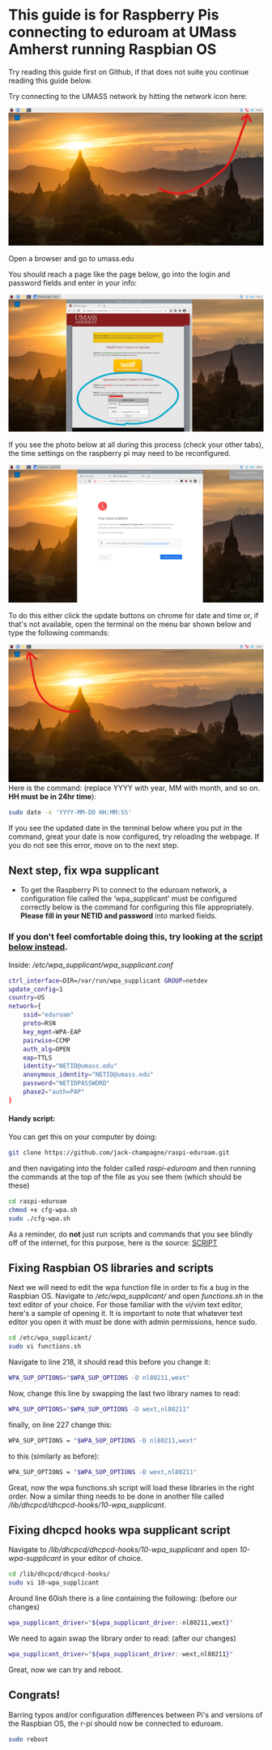 # This guide is for Raspberry Pis connecting to eduroam at UMass Amherst running Raspbian OS

Try reading this guide first on Github, if that does not suite you continue reading this guide below.

Try connecting to the UMASS network by hitting the network icon here:

![Image of network icon](images/network-icon.jpg)

Open a browser and go to umass.edu

You should reach a page like the page below, go into the login and password fields and enter in your info:

![Umass network login](images/umass-network-login.jpg)

If you see the photo below at all during this process (check your other tabs), the time settings on the raspberry pi may need to be reconfigured.

![Image of date not set correctly](images/time-not-configured.png)

To do this either click the update buttons on chrome for date and time or, if that's not available, open the terminal on the menu bar shown below and type the following commands:

![Location of terminal on menu bar](images/terminal-menu-bar.jpg)
Here is the command: (replace YYYY with year, MM with month, and so on. **HH must be in 24hr time**):

```bash
sudo date -s 'YYYY-MM-DD HH:MM:SS'
```

If you see the updated date in the terminal below where you put in the command, great your date is now configured, try reloading the webpage.
If you do not see this error, move on to the next step.

## Next step, fix wpa supplicant

* To get the Raspberry Pi to connect to the eduroam network, a configuration file called the ‘wpa_supplicant’ must be configured correctly
below is the command for configuring this file appropriately. **Please fill in your NETID and password** into marked fields.

### If you don't feel comfortable doing this, try looking at the [script below instead](https://github.com/jack-champagne/raspi-eduroam/blob/main/raspi-eduroam.md#handy-script).

Inside: */etc/wpa_supplicant/wpa_supplicant.conf*

```bash
ctrl_interface=DIR=/var/run/wpa_supplicant GROUP=netdev
update_config=1
country=US
network={
    ssid="eduroam"
    proto=RSN
    key_mgmt=WPA-EAP
    pairwise=CCMP
    auth_alg=OPEN
    eap=TTLS
    identity="NETID@umass.edu"
    anonymous_identity="NETID@umass.edu"
    password="NETIDPASSWORD"
    phase2="auth=PAP"
}
```

#### **Handy script**: 
You can get this on your computer by doing:

```bash
git clone https://github.com/jack-champagne/raspi-eduroam.git
```

and then navigating into the folder called *raspi-eduroam*
and then running the commands at the top of the file as you see them (which should be these)

```bash
cd raspi-eduroam
chmod +x cfg-wpa.sh
sudo ./cfg-wpa.sh
```

As a reminder, do **not** just run scripts and commands that you see blindly off of the internet, for this purpose,
here is the source:
[SCRIPT](cfg-wpa.sh)

## Fixing Raspbian OS libraries and scripts

Next we will need to edit the wpa function file in order to fix a bug in the Raspbian OS. Navigate to */etc/wpa_supplicant/* and open *functions.sh* in the text editor of your choice. For those familiar with the vi/vim text editor, here's a sample of opening it. It is important to note that whatever text editor you open it with must be done with admin permissions, hence sudo.

```bash
cd /etc/wpa_supplicant/
sudo vi functions.sh
```

Navigate to line 218, it should read this before you change it:
```bash
WPA_SUP_OPTIONS="$WPA_SUP_OPTIONS -D nl80211,wext"
```

Now, change this line by swapping the last two library names to read:
```bash
WPA_SUP_OPTIONS="$WPA_SUP_OPTIONS -D wext,nl80211"
```

finally, on line 227 change this:
```bash
WPA_SUP_OPTIONS = "$WPA_SUP_OPTIONS -D nl80211,wext"
```

to this (similarly as before):
```bash
WPA_SUP_OPTIONS = "$WPA_SUP_OPTIONS -D wext,nl80211"
```

Great, now the wpa functions.sh script will load these libraries in the right order. Now a similar thing needs to be done in another file called */lib/dhcpcd/dhcpcd-hooks/10-wpa_supplicant*.

## Fixing dhcpcd hooks wpa supplicant script

Navigate to */lib/dhcpcd/dhcpcd-hooks/10-wpa_supplicant* and open *10-wpa-supplicant* in your editor of choice.

```bash
cd /lib/dhcpcd/dhcpcd-hooks/
sudo vi 10-wpa_supplicant
```

Around line 60ish there is a line containing the following: (before our changes)

```bash
wpa_supplicant_driver="${wpa_supplicant_driver:-nl80211,wext}"
```

We need to again swap the library order to read: (after our changes)

```bash
wpa_supplicant_driver="${wpa_supplicant_driver:-wext,nl80211}"
```

Great, now we can try and reboot.

## Congrats!

Barring typos and/or configuration differences between Pi's and versions of the Raspbian OS, the r-pi should now be connected to eduroam.
```bash
sudo reboot
```
